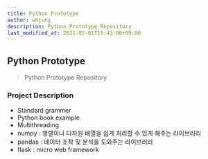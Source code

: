 ```yaml
---
title: Python Prototype
author: whjung
description: Python Prototype Repository
last_modified_at: 2021-02-01T15:43:00+09:00
---
```


## Python Prototype ##

> Python Prototype Repository

### Project Description ###

- Standard grammer
- Python book example
- Multithreading
- numpy : 행렬이나 다차원 배열을 쉽게 처리할 수 있게 해주는 라이브러리
- pandas : 데이터 조작 및 분석을 도와주는 라이브러리
- flask : micro web framework
